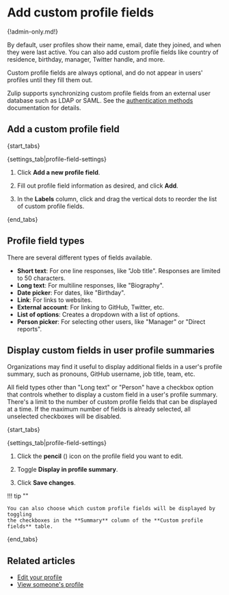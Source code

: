 # Add custom profile fields

{!admin-only.md!}

By default, user profiles show their name, email, date they joined, and when
they were last active. You can also add custom profile fields like country
of residence, birthday, manager, Twitter handle, and more.

Custom profile fields are always optional, and do not appear in users'
profiles until they fill them out.

Zulip supports synchronizing custom profile fields from an external
user database such as LDAP or SAML. See the [authentication
methods][authentication-production] documentation for details.

## Add a custom profile field

{start_tabs}

{settings_tab|profile-field-settings}

1. Click **Add a new profile field**.

1. Fill out profile field information as desired, and click **Add**.

1. In the **Labels** column, click and drag the vertical dots to reorder the
   list of custom profile fields.

{end_tabs}

## Profile field types

There are several different types of fields available.

* **Short text**: For one line responses, like
    "Job title". Responses are limited to 50 characters.
* **Long text**: For multiline responses, like "Biography".
* **Date picker**: For dates, like "Birthday".
* **Link**: For links to websites.
* **External account**: For linking to GitHub, Twitter, etc.
* **List of options**: Creates a dropdown with a list of options.
* **Person picker**: For selecting other users, like "Manager" or
    "Direct reports".

## Display custom fields in user profile summaries

Organizations may find it useful to display additional fields in a user's
profile summary, such as pronouns, GitHub username, job title, team, etc.

All field types other than "Long text" or "Person" have a checkbox option
that controls whether to display a custom field in a user's profile summary.
There's a limit to the number of custom profile fields that can be displayed
at a time. If the maximum number of fields is already selected, all unselected
checkboxes will be disabled.

{start_tabs}

{settings_tab|profile-field-settings}

1. Click the **pencil** (<i class="fa fa-pencil"></i>) icon on the profile field
   you want to edit.

1. Toggle **Display in profile summary**.

4. Click **Save changes**.

!!! tip ""

    You can also choose which custom profile fields will be displayed by toggling
    the checkboxes in the **Summary** column of the **Custom profile fields** table.

{end_tabs}

## Related articles

* [Edit your profile](/help/edit-your-profile)
* [View someone's profile](/help/view-someones-profile)

[authentication-production]: https://zulip.readthedocs.io/en/latest/production/authentication-methods.html
